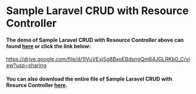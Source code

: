# Sample Laravel CRUD with Resource Controller

#### The demo of Sample Laravel CRUD with Resource Controller above can found [here](https://github.com/oizy404/Laravel-CRUD-with-Resource-Controller/tree/master/demo) or click the link below:
https://drive.google.com/file/d/1IVuVExjSg8BxoEBdsngQm64JGLRKb0_C/view?usp=sharing

#### You can also download the entire file of Sample Laravel CRUD with Resurce Controller [here](https://drive.google.com/file/d/17U8HluG5vbl-QqMEEZop5Aan33fxp2JK/view?usp=sharing).
